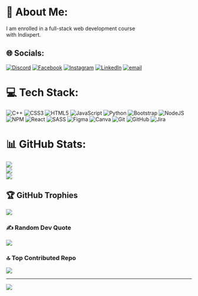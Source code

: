 # 💫 About Me:
I am enrolled in a full-stack web development course <br>with Indixpert.<br>


## 🌐 Socials:
[![Discord](https://img.shields.io/badge/Discord-%237289DA.svg?logo=discord&logoColor=white)](https://discord.gg/valoooo_22) [![Facebook](https://img.shields.io/badge/Facebook-%231877F2.svg?logo=Facebook&logoColor=white)](https://www.facebook.com/rahul.kalakoti.52 ) [![Instagram](https://img.shields.io/badge/Instagram-%23E4405F.svg?logo=Instagram&logoColor=white)](https://www.instagram.com/rahul_singh_kalakoti__/) [![LinkedIn](https://img.shields.io/badge/LinkedIn-%230077B5.svg?logo=linkedin&logoColor=white)](https://www.linkedin.com/in/rahul-kalakoti-225093293/) [![email](https://img.shields.io/badge/Email-D14836?logo=gmail&logoColor=white)](mailto:therahulsingh325@gmail.com) 

# 💻 Tech Stack:
![C++](https://img.shields.io/badge/c++-%2300599C.svg?style=for-the-badge&logo=c%2B%2B&logoColor=white) ![CSS3](https://img.shields.io/badge/css3-%231572B6.svg?style=for-the-badge&logo=css3&logoColor=white) ![HTML5](https://img.shields.io/badge/html5-%23E34F26.svg?style=for-the-badge&logo=html5&logoColor=white) ![JavaScript](https://img.shields.io/badge/javascript-%23323330.svg?style=for-the-badge&logo=javascript&logoColor=%23F7DF1E) ![Python](https://img.shields.io/badge/python-3670A0?style=for-the-badge&logo=python&logoColor=ffdd54) ![Bootstrap](https://img.shields.io/badge/bootstrap-%238511FA.svg?style=for-the-badge&logo=bootstrap&logoColor=white) ![NodeJS](https://img.shields.io/badge/node.js-6DA55F?style=for-the-badge&logo=node.js&logoColor=white) ![NPM](https://img.shields.io/badge/NPM-%23CB3837.svg?style=for-the-badge&logo=npm&logoColor=white) ![React](https://img.shields.io/badge/react-%2320232a.svg?style=for-the-badge&logo=react&logoColor=%2361DAFB) ![SASS](https://img.shields.io/badge/SASS-hotpink.svg?style=for-the-badge&logo=SASS&logoColor=white) ![Figma](https://img.shields.io/badge/figma-%23F24E1E.svg?style=for-the-badge&logo=figma&logoColor=white) ![Canva](https://img.shields.io/badge/Canva-%2300C4CC.svg?style=for-the-badge&logo=Canva&logoColor=white) ![Git](https://img.shields.io/badge/git-%23F05033.svg?style=for-the-badge&logo=git&logoColor=white) ![GitHub](https://img.shields.io/badge/github-%23121011.svg?style=for-the-badge&logo=github&logoColor=white) ![Jira](https://img.shields.io/badge/jira-%230A0FFF.svg?style=for-the-badge&logo=jira&logoColor=white)
# 📊 GitHub Stats:
![](https://github-readme-stats.vercel.app/api?username=rahulsingh325&theme=merko&hide_border=false&include_all_commits=true&count_private=true)<br/>
![](https://nirzak-streak-stats.vercel.app/?user=rahulsingh325&theme=merko&hide_border=false)<br/>
![](https://github-readme-stats.vercel.app/api/top-langs/?username=rahulsingh325&theme=merko&hide_border=false&include_all_commits=true&count_private=true&layout=compact)

## 🏆 GitHub Trophies
![](https://github-profile-trophy.vercel.app/?username=rahulsingh325&theme=radical&no-frame=false&no-bg=true&margin-w=4)

### ✍️ Random Dev Quote
![](https://quotes-github-readme.vercel.app/api?type=horizontal&theme=radical)

### 🔝 Top Contributed Repo
![](https://github-contributor-stats.vercel.app/api?username=rahulsingh325&limit=5&theme=radical&combine_all_yearly_contributions=true)

---
[![](https://visitcount.itsvg.in/api?id=rahulsingh325&icon=6&color=0)](https://visitcount.itsvg.in)

<!-- Proudly created with GPRM ( https://gprm.itsvg.in ) -->
